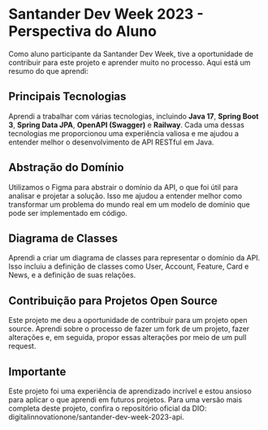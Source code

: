 # Santander Dev Week 2023 - Perspectiva do Aluno

Como aluno participante da Santander Dev Week, tive a oportunidade de contribuir para este projeto e aprender muito no processo. Aqui está um resumo do que aprendi:

## Principais Tecnologias
Aprendi a trabalhar com várias tecnologias, incluindo **Java 17**, **Spring Boot 3**, **Spring Data JPA**, **OpenAPI (Swagger)** e **Railway**. Cada uma dessas tecnologias me proporcionou uma experiência valiosa e me ajudou a entender melhor o desenvolvimento de API RESTful em Java.

## Abstração do Domínio
Utilizamos o Figma para abstrair o domínio da API, o que foi útil para analisar e projetar a solução. Isso me ajudou a entender melhor como transformar um problema do mundo real em um modelo de domínio que pode ser implementado em código.

## Diagrama de Classes
Aprendi a criar um diagrama de classes para representar o domínio da API. Isso incluiu a definição de classes como User, Account, Feature, Card e News, e a definição de suas relações.

## Contribuição para Projetos Open Source
Este projeto me deu a oportunidade de contribuir para um projeto open source. Aprendi sobre o processo de fazer um fork de um projeto, fazer alterações e, em seguida, propor essas alterações por meio de um pull request.

## Importante
Este projeto foi uma experiência de aprendizado incrível e estou ansioso para aplicar o que aprendi em futuros projetos. Para uma versão mais completa deste projeto, confira o repositório oficial da DIO: digitalinnovationone/santander-dev-week-2023-api.
